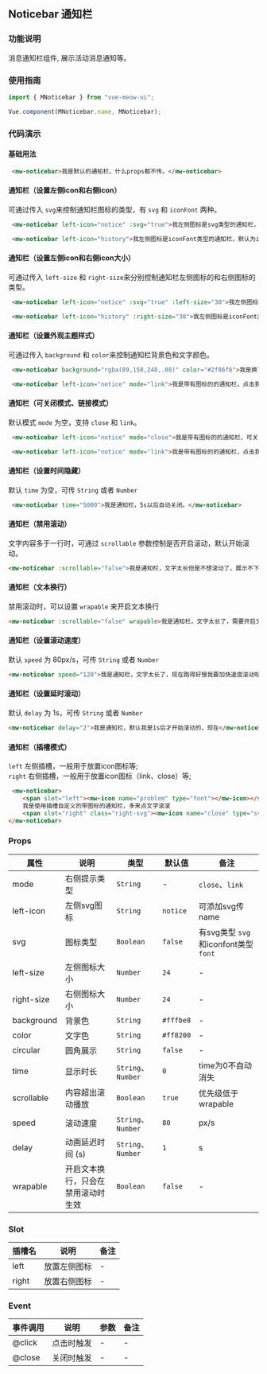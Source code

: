 ## Noticebar 通知栏
### 功能说明
消息通知栏组件, 展示活动消息通知等。
### 使用指南
``` javascript
import { MNoticebar } from "vue-meow-ui";

Vue.component(MNoticebar.name, MNoticebar);
```
### 代码演示
#### 基础用法
```html
 <mw-noticebar>我是默认的通知栏，什么props都不传。</mw-noticebar>
```
#### 通知栏（设置左侧icon和右侧icon）
可通过传入 `svg`来控制通知栏图标的类型，有 `svg` 和 `iconFont` 两种。
```html
 <mw-noticebar left-icon="notice" :svg="true">我左侧图标是svg类型的通知栏，svg为true。</mw-noticebar>
```
```html
 <mw-noticebar left-icon="history">我左侧图标是iconFont类型的通知栏，默认为iconfont。</mw-noticebar>
```
#### 通知栏（设置左侧icon和右侧icon大小）
可通过传入 `left-size` 和 `right-size`来分别控制通知栏左侧图标的和右侧图标的类型。
```html
 <mw-noticebar left-icon="notice" :svg="true" :left-size="30">我左侧图标是svg类型的通知栏，svg的size为30。</mw-noticebar>
```
```html
 <mw-noticebar left-icon="history" :right-size="30">我左侧图标是iconFont类型的通知栏，iconfont的大小为30。</mw-noticebar>
```

#### 通知栏（设置外观主题样式）
可通过传入 `background` 和 `color`来控制通知栏背景色和文字颜色。
```html
 <mw-noticebar background="rgba(89,158,248,.08)" color="#2f86f6">我是换了背景和文字颜色的通知栏</mw-noticebar>
```
```html
 <mw-noticebar left-icon="notice" mode="link">我是带有图标的的通知栏，点击我查看详情。</mw-noticebar>
```

#### 通知栏（可关闭模式、链接模式）
默认模式 `mode` 为空，支持 `close` 和 `link`。
```html
 <mw-noticebar left-icon="notice" mode="close">我是带有图标的的通知栏，可关闭。</mw-noticebar>
```
```html
 <mw-noticebar left-icon="notice" mode="link">我是带有图标的的通知栏，点击我查看详情。</mw-noticebar>
```

#### 通知栏（设置时间隐藏）
默认 `time` 为空，可传 `String` 或者 `Number`
```html
 <mw-noticebar time="5000">我是通知栏，5s以后自动关闭。</mw-noticebar>
```

#### 通知栏（禁用滚动）
文字内容多于一行时，可通过 `scrollable` 参数控制是否开启滚动，默认开始滚动。
```html
<mw-noticebar :scrollable="false">我是通知栏，文字太长但是不想滚动了，展示不下多余的隐藏。</mw-noticebar>
```

#### 通知栏（文本换行）
禁用滚动时，可以设置 `wrapable` 来开启文本换行
```html
<mw-noticebar :scrollable="false" wrapable>我是通知栏，文字太长了，需要开启文本换行展示。</mw-noticebar>
```

#### 通知栏（设置滚动速度）
默认 `speed` 为 80px/s，可传 `String` 或者 `Number`
```html
<mw-noticebar speed="120">我是通知栏，文字太长了，现在跑得好慢我要加快速度滚动啦。</mw-noticebar>
```

#### 通知栏（设置延时滚动）
默认 `delay` 为 1s，可传 `String` 或者 `Number`
```html
<mw-noticebar delay="2">我是通知栏，默认我是1s后才开始滚动的，现在</mw-noticebar>
```

#### 通知栏（插槽模式）
`left` 左侧插槽，一般用于放置icon图标等;<br>
`right` 右侧插槽，一般用于放置icon图标（link、close）等;<br>
```html
 <mw-noticebar>
    <span slot="left"><mw-icon name="problem" type="font"></mw-icon></span>
    我是使用插槽自定义的带图标的通知栏，多来点文字滚滚
    <span slot="right" class="right-svg"><mw-icon name="close" type="svg"></mw-icon></span>
</mw-noticebar>
```

### Props
| 属性 | 说明 | 类型 | 默认值 | 备注 |
|------|------|------|------|------|
| mode | 右侧提示类型 | `String` | - | `close`、`link` |
| left-icon | 左侧svg图标 | `String` | `notice` | 可添加svg传name |
| svg | 图标类型 | `Boolean` | `false` | 有svg类型 `svg` 和iconfont类型 `font` |
| left-size | 左侧图标大小 | `Number` | `24` | - |
| right-size | 右侧图标大小 | `Number` | `24` | - |
| background | 背景色 | `String` | `#fffbe8` | - |
| color | 文字色 | `String` | `#ff8200` | - |
| circular | 圆角展示 | `String` | `false` | - |
| time | 显示时长 | `String`、`Number` | `0` | time为0不自动消失 |
| scrollable | 内容超出滚动播放 | `Boolean` | `true` | 优先级低于wrapable |
| speed | 滚动速度 | `String`、`Number` | `80` | px/s |
| delay | 动画延迟时间 (s) |`String`、`Number` | `1` | s |
| wrapable | 开启文本换行，只会在禁用滚动时生效 | `Boolean` | `false` | - |

### Slot
| 插槽名 | 说明 | 备注 |
|------|------|------|
| left | 放置左侧图标 | - |
| right | 放置右侧图标 | - |

### Event
| 事件调用 | 说明 | 参数 | 备注 |
|------|------|------|------|
| @click | 点击时触发 | - | - |
| @close | 关闭时触发 | - | - |